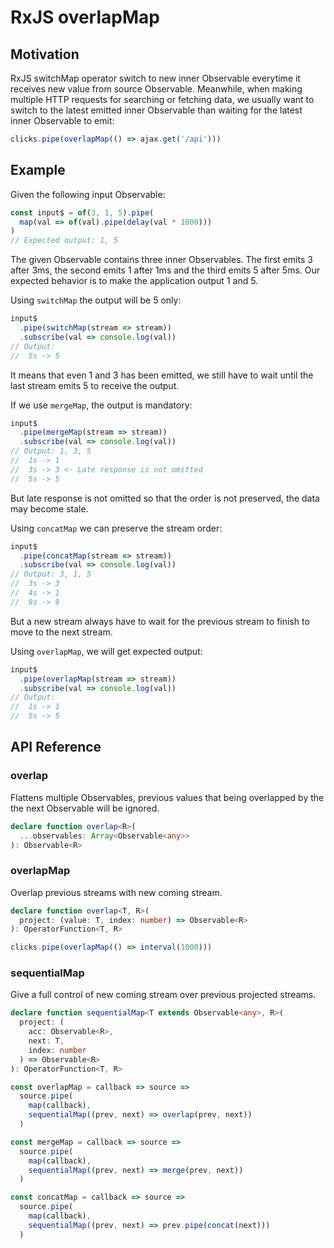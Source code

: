 # RxJS overlapMap

## Motivation

RxJS switchMap operator switch to new inner Observable everytime it receives new value from source Observable. Meanwhile, when making multiple HTTP requests for searching or fetching data, we usually want to switch to the latest emitted inner Observable than waiting for the latest inner Observable to emit:

```js
clicks.pipe(overlapMap(() => ajax.get('/api')))
```

## Example

Given the following input Observable:

```jsx
const input$ = of(3, 1, 5).pipe(
  map(val => of(val).pipe(delay(val * 1000)))
)
// Expected output: 1, 5
```

The given Observable contains three inner Observables. The first emits 3 after 3ms, the second emits 1 after 1ms and the third emits 5 after 5ms. Our expected behavior is to make the application output 1 and 5.

Using `switchMap` the output will be 5 only:

```jsx
input$
  .pipe(switchMap(stream => stream))
  .subscribe(val => console.log(val))
// Output:
//  5s -> 5
```

It means that even 1 and 3 has been emitted, we still have to wait until the last stream emits 5 to receive the output.

If we use `mergeMap`, the output is mandatory:

```jsx
input$
  .pipe(mergeMap(stream => stream))
  .subscribe(val => console.log(val))
// Output: 1, 3, 5
//  1s -> 1
//  3s -> 3 <- Late response is not omitted
//  5s -> 5
```

But late response is not omitted so that the order is not preserved, the data may become stale.

Using `concatMap` we can preserve the stream order:

```jsx
input$
  .pipe(concatMap(stream => stream))
  .subscribe(val => console.log(val))
// Output: 3, 1, 5
//  3s -> 3
//  4s -> 1
//  9s -> 9
```

But a new stream always have to wait for the previous stream to finish to move to the next stream.

Using `overlapMap`, we will get expected output:

```jsx
input$
  .pipe(overlapMap(stream => stream))
  .subscribe(val => console.log(val))
// Output:
//  1s -> 1
//  5s -> 5
```

## API Reference

### overlap

Flattens multiple Observables, previous values that being overlapped by the the next Observable will be ignored.

```ts
declare function overlap<R>(
  ...observables: Array<Observable<any>>
): Observable<R>
```

### overlapMap

Overlap previous streams with new coming stream.

```ts
declare function overlap<T, R>(
  project: (value: T, index: number) => Observable<R>
): OperatorFunction<T, R>

clicks.pipe(overlapMap(() => interval(1000)))
```

### sequentialMap

Give a full control of new coming stream over previous projected streams.

```ts
declare function sequentialMap<T extends Observable<any>, R>(
  project: (
    acc: Observable<R>,
    next: T,
    index: number
  ) => Observable<R>
): OperatorFunction<T, R>

const overlapMap = callback => source =>
  source.pipe(
    map(callback),
    sequentialMap((prev, next) => overlap(prev, next))
  )

const mergeMap = callback => source =>
  source.pipe(
    map(callback),
    sequentialMap((prev, next) => merge(prev, next))
  )

const concatMap = callback => source =>
  source.pipe(
    map(callback),
    sequentialMap((prev, next) => prev.pipe(concat(next)))
  )
```
